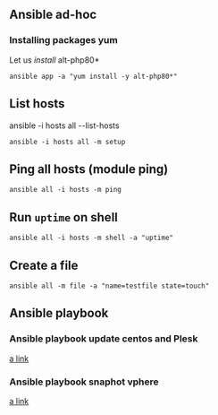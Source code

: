 

## Ansible ad-hoc

### Installing packages yum 

Let us *install* alt-php80*

```
ansible app -a "yum install -y alt-php80*"
```

## List hosts

ansible -i hosts all --list-hosts

```
ansible -i hosts all -m setup
```

## Ping all hosts (module ping)

```
ansible all -i hosts -m ping
```

## Run `uptime` on shell

```
ansible all -i hosts -m shell -a "uptime" 
```

##  Create a file 

```
ansible all -m file -a "name=testfile state=touch"
```

## Ansible playbook

### Ansible playbook update centos and Plesk 

[a link](https://github.com/S0larin13/ansible-quick-note/blob/main/update_plesk_server.yml)

### Ansible playbook snaphot vphere

[a link](https://github.com/S0larin13/ansible-quick-note/blob/main/snapshot_vpshere.yml)
